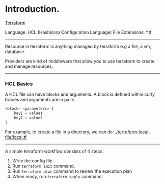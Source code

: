 # Introduction.

[Terraform](http://terraform.io)

Language: HCL (Hashicorp Configuration Language)
File Extensions: *.tf

---

Resource in terraform is anything managed by terraform e.g a file, a vm, database.

Providers are kind of middleware that allow you to use terraform to create and manage resources.

---

### HCL Basics

A HCL file can have blocks and arguments. A block is defined within curly braces and arguments are in pairs.

```tf
<block> <parameters> {
    key1 = value1
    key2 = value2
}
```

For example, to create a file in a directory, we can do: [./terraform-local-file/local.tf](./terraform-local-file/local.tf)


---

A simple terraform workflow consists of 4 steps:

1. Write the config file.
2. Run `terraform init` command.
3. Run `terraform plan` command to review the execution plan
4. When ready, run `terraform apply` command.
